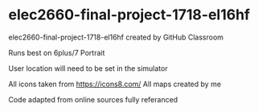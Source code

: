 # elec2660-final-project-1718-el16hf
elec2660-final-project-1718-el16hf created by GitHub Classroom

Runs best on 6plus/7
Portrait

User location will need to be set in the simulator

All icons taken from https://icons8.com/
All maps created by me

Code adapted from online sources fully referanced
